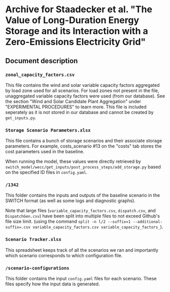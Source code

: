 # Archive for Staadecker et al. "The Value of Long-Duration Energy Storage and its Interaction with a Zero-Emissions Electricity Grid"

## Document description

### `zonal_capacity_factors.csv`

This file contains the wind and solar variable capacity factors aggregated by load zone used for all scenarios.
For load zones not present in the file, unaggregated variable capacity factors were used (from our database).
See the section "Wind and Solar Candidate Plant Aggregation" under "EXPERIMENTAL PROCEDURES" to learn more.
This file is included seperately as it is not stored in our database and cannot be created by `get_inputs.py`.

### `Storage Scenario Parameters.xlsx`

This file contains a bunch of storage scenarios and their associate storage parameters. 
For example, costs_scenario #13 on the "costs" tab stores the cost parameters used in the baseline.

When running the model, these values were directly retrieved by `switch_model/wecc/get_inputs/post_process_steps/add_storage.py`
based on the specified ID files in `config.yaml`.

### `/1342` 

This folder contains the inputs and outputs of the baseline scenario in the SWITCH format (as well as some logs and diagnostic graphs).

Note that large files (`variable_capacity_factors.csv`, `dispatch.csv`, and `DispatchGen.csv`) have been split into multiple files to not exceed Github's file size limit. 
(using the command `split -n l/2 --suffix=1 --additional-suffix=.csv variable_capacity_factors.csv variable_capacity_factors_`).

### `Scenario Tracker.xlsx`

This spreadsheet keeps track of all the scenarios we ran and importantly which scenario corresponds to which configuration file.

### `/scenario-configurations`

This folder contains the input `config.yaml` files for each scenario. These files specify how the input data is generated.